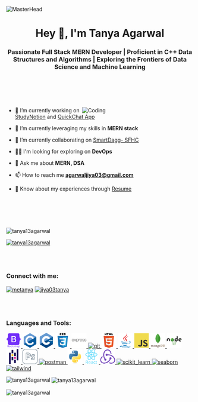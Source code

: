 ![MasterHead](https://res.cloudinary.com/dzqnxxed6/image/upload/v1716358177/ezgif.com-resize_dycgd0.gif)


<h1 align="center">Hey 👋, I'm Tanya Agarwal</h1>
<h3 align="center">Passionate Full Stack MERN Developer | Proficient in C++ Data Structures and Algorithms | Exploring the Frontiers of Data Science and Machine Learning</h3>

<br></br>
<br></br>

<img align="right" alt="Coding" width="300" src = 'https://static.vecteezy.com/system/resources/previews/000/242/494/non_2x/vector-female-developer.jpg' />

- 🔭 I’m currently working on [StudyNotion](https://github.com/tanya13agarwal/StudyNotion.git) and [QuickChat App](https://github.com/tanya13agarwal/QuickChat-app.git)
  

- 🌱 I’m currently leveraging my skills in **MERN stack**


- 👯 I’m currently collaborating on [SmartDagg- SFHC](https://github.com/SmartDagg/SFHC.git)


- 👨‍💻 I'm looking for exploring on **DevOps**


- 💬 Ask me about **MERN, DSA**


- 📫 How to reach me **agarwaljiya03@gmail.com**


- 📄 Know about my experiences through [Resume](https://drive.google.com/file/d/1N3SEKfd6v34h3Pmhp2vUx9q-Sr6vf0HD/view?usp=sharing)

<br><br/>
<br><br/>

<p align="left"> <img src="https://komarev.com/ghpvc/?username=tanya13agarwal&label=Profile%20views&color=0e75b6&style=flat" alt="tanya13agarwal" /> </p>

<p align="left"> <a href="https://github.com/ryo-ma/github-profile-trophy"><img src="https://github-profile-trophy.vercel.app/?username=tanya13agarwal" alt="tanya13agarwal" /></a> </p>

<br><br/>

<h3 align="left">Connect with me:</h3>
<p align="left">
<a href="https://linkedin.com/in/metanya" target="blank"><img align="center" src="https://raw.githubusercontent.com/rahuldkjain/github-profile-readme-generator/master/src/images/icons/Social/linked-in-alt.svg" alt="metanya" height="30" width="40" /></a>
<a href="https://www.leetcode.com/jiya03tanya" target="blank"><img align="center" src="https://raw.githubusercontent.com/rahuldkjain/github-profile-readme-generator/master/src/images/icons/Social/leet-code.svg" alt="jiya03tanya" height="30" width="40" /></a>
</p>

<br><br/>

<h3 align="left">Languages and Tools:</h3>
<p align="left"> <a href="https://getbootstrap.com" target="_blank" rel="noreferrer"> <img src="https://raw.githubusercontent.com/devicons/devicon/master/icons/bootstrap/bootstrap-plain-wordmark.svg" alt="bootstrap" width="40" height="40"/> </a> <a href="https://www.cprogramming.com/" target="_blank" rel="noreferrer"> <img src="https://raw.githubusercontent.com/devicons/devicon/master/icons/c/c-original.svg" alt="c" width="40" height="40"/> </a> <a href="https://www.w3schools.com/cpp/" target="_blank" rel="noreferrer"> <img src="https://raw.githubusercontent.com/devicons/devicon/master/icons/cplusplus/cplusplus-original.svg" alt="cplusplus" width="40" height="40"/> </a> <a href="https://www.w3schools.com/css/" target="_blank" rel="noreferrer"> <img src="https://raw.githubusercontent.com/devicons/devicon/master/icons/css3/css3-original-wordmark.svg" alt="css3" width="40" height="40"/> </a> <a href="https://expressjs.com" target="_blank" rel="noreferrer"> <img src="https://raw.githubusercontent.com/devicons/devicon/master/icons/express/express-original-wordmark.svg" alt="express" width="40" height="40"/> </a> <a href="https://git-scm.com/" target="_blank" rel="noreferrer"> <img src="https://www.vectorlogo.zone/logos/git-scm/git-scm-icon.svg" alt="git" width="40" height="40"/> </a> <a href="https://www.w3.org/html/" target="_blank" rel="noreferrer"> <img src="https://raw.githubusercontent.com/devicons/devicon/master/icons/html5/html5-original-wordmark.svg" alt="html5" width="40" height="40"/> </a> <a href="https://www.java.com" target="_blank" rel="noreferrer"> <img src="https://raw.githubusercontent.com/devicons/devicon/master/icons/java/java-original.svg" alt="java" width="40" height="40"/> </a> <a href="https://developer.mozilla.org/en-US/docs/Web/JavaScript" target="_blank" rel="noreferrer"> <img src="https://raw.githubusercontent.com/devicons/devicon/master/icons/javascript/javascript-original.svg" alt="javascript" width="40" height="40"/> </a> <a href="https://www.mongodb.com/" target="_blank" rel="noreferrer"> <img src="https://raw.githubusercontent.com/devicons/devicon/master/icons/mongodb/mongodb-original-wordmark.svg" alt="mongodb" width="40" height="40"/> </a> <a href="https://nodejs.org" target="_blank" rel="noreferrer"> <img src="https://raw.githubusercontent.com/devicons/devicon/master/icons/nodejs/nodejs-original-wordmark.svg" alt="nodejs" width="40" height="40"/> </a> <a href="https://pandas.pydata.org/" target="_blank" rel="noreferrer"> <img src="https://raw.githubusercontent.com/devicons/devicon/2ae2a900d2f041da66e950e4d48052658d850630/icons/pandas/pandas-original.svg" alt="pandas" width="40" height="40"/> </a> <a href="https://www.photoshop.com/en" target="_blank" rel="noreferrer"> <img src="https://raw.githubusercontent.com/devicons/devicon/master/icons/photoshop/photoshop-line.svg" alt="photoshop" width="40" height="40"/> </a> <a href="https://postman.com" target="_blank" rel="noreferrer"> <img src="https://www.vectorlogo.zone/logos/getpostman/getpostman-icon.svg" alt="postman" width="40" height="40"/> </a> <a href="https://www.python.org" target="_blank" rel="noreferrer"> <img src="https://raw.githubusercontent.com/devicons/devicon/master/icons/python/python-original.svg" alt="python" width="40" height="40"/> </a> <a href="https://reactjs.org/" target="_blank" rel="noreferrer"> <img src="https://raw.githubusercontent.com/devicons/devicon/master/icons/react/react-original-wordmark.svg" alt="react" width="40" height="40"/> </a> <a href="https://redux.js.org" target="_blank" rel="noreferrer"> <img src="https://raw.githubusercontent.com/devicons/devicon/master/icons/redux/redux-original.svg" alt="redux" width="40" height="40"/> </a> <a href="https://scikit-learn.org/" target="_blank" rel="noreferrer"> <img src="https://upload.wikimedia.org/wikipedia/commons/0/05/Scikit_learn_logo_small.svg" alt="scikit_learn" width="40" height="40"/> </a> <a href="https://seaborn.pydata.org/" target="_blank" rel="noreferrer"> <img src="https://seaborn.pydata.org/_images/logo-mark-lightbg.svg" alt="seaborn" width="40" height="40"/> </a> <a href="https://tailwindcss.com/" target="_blank" rel="noreferrer"> <img src="https://www.vectorlogo.zone/logos/tailwindcss/tailwindcss-icon.svg" alt="tailwind" width="40" height="40"/> </a> </p>

<p><img align="left" src="https://github-readme-stats.vercel.app/api/top-langs?username=tanya13agarwal&show_icons=true&locale=en&layout=compact" alt="tanya13agarwal" /></p>

<p>&nbsp;<img align="center" src="https://github-readme-stats.vercel.app/api?username=tanya13agarwal&show_icons=true&locale=en" alt="tanya13agarwal" /></p>

<p><img align="center" src="https://github-readme-streak-stats.herokuapp.com/?user=tanya13agarwal&" alt="tanya13agarwal" /></p>
